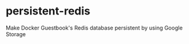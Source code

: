 persistent-redis
================

Make Docker Guestbook's Redis database persistent by using Google Storage
